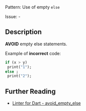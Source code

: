 Pattern: Use of empty `else`

Issue: -

## Description

**AVOID** empty else statements.

Example of **incorrect** code:
```dart
if (x > y)
 print("1");
else ;
 print("2");
```

## Further Reading

* [Linter for Dart - avoid_empty_else](https://dart.dev/tools/linter-rules/avoid_empty_else)